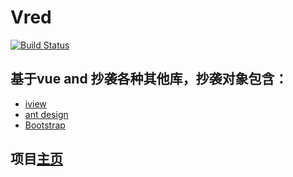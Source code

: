 # Vred
[![Build Status](https://travis-ci.org/Zjingwen/Vred.svg?branch=master)](https://travis-ci.org/Zjingwen/Vred)

## 基于vue and 抄袭各种其他库，抄袭对象包含：
* [iview](https://www.iviewui.com/)
* [ant design](https://ant.design/)
* [Bootstrap](https://getbootstrap.com/)

## 项目[主页](https://zjingwen.github.io/vue-components/server/index.html#/)